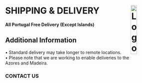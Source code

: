 # SHIPPING & DELIVERY <img alt="Logo" align="right" src="https://i.postimg.cc/XqH9nsvw/SPORTS-EXPRESS-logos-transparent.png" width="20%" />
**All Portugal Free Delivery (Except Islands)**
## Additional Information
• Standard delivery may take longer to remote locations.
<br>
• Please note that we are working to enable deliveries to the Azores and Madeira.
### CONTACT US
